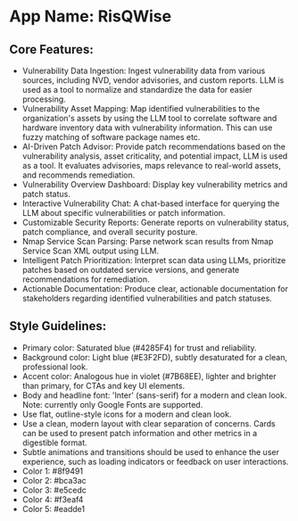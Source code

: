 # **App Name**: RisQWise

## Core Features:

- Vulnerability Data Ingestion: Ingest vulnerability data from various sources, including NVD, vendor advisories, and custom reports. LLM is used as a tool to normalize and standardize the data for easier processing.
- Vulnerability Asset Mapping: Map identified vulnerabilities to the organization's assets by using the LLM tool to correlate software and hardware inventory data with vulnerability information. This can use fuzzy matching of software package names etc.
- AI-Driven Patch Advisor: Provide patch recommendations based on the vulnerability analysis, asset criticality, and potential impact, LLM is used as a tool. It evaluates advisories, maps relevance to real-world assets, and recommends remediation.
- Vulnerability Overview Dashboard: Display key vulnerability metrics and patch status.
- Interactive Vulnerability Chat: A chat-based interface for querying the LLM about specific vulnerabilities or patch information.
- Customizable Security Reports: Generate reports on vulnerability status, patch compliance, and overall security posture.
- Nmap Service Scan Parsing: Parse network scan results from Nmap Service Scan XML output using LLM.
- Intelligent Patch Prioritization: Interpret scan data using LLMs, prioritize patches based on outdated service versions, and generate recommendations for remediation.
- Actionable Documentation: Produce clear, actionable documentation for stakeholders regarding identified vulnerabilities and patch statuses.

## Style Guidelines:

- Primary color: Saturated blue (#4285F4) for trust and reliability.
- Background color: Light blue (#E3F2FD), subtly desaturated for a clean, professional look.
- Accent color: Analogous hue in violet (#7B68EE), lighter and brighter than primary, for CTAs and key UI elements.
- Body and headline font: 'Inter' (sans-serif) for a modern and clean look. Note: currently only Google Fonts are supported.
- Use flat, outline-style icons for a modern and clean look.
- Use a clean, modern layout with clear separation of concerns. Cards can be used to present patch information and other metrics in a digestible format.
- Subtle animations and transitions should be used to enhance the user experience, such as loading indicators or feedback on user interactions.
- Color 1: #8f9491
- Color 2: #bca3ac
- Color 3: #e5cedc
- Color 4: #f3eaf4
- Color 5: #eadde1
